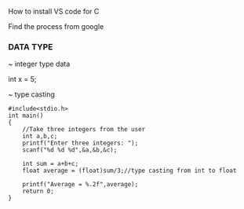
How to install VS code for C

Find the process from google

### DATA TYPE

~ integer type data

int x = 5;

~ type casting

```
#include<stdio.h>
int main()
{
    //Take three integers from the user
    int a,b,c;
    printf("Enter three integers: ");
    scanf("%d %d %d",&a,&b,&c);

    int sum = a+b+c;
    float average = (float)sum/3;//type casting from int to float

    printf("Average = %.2f",average);
    return 0;
}
```

